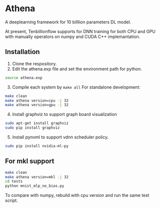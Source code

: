 # Athena
A deeplearning framework for 10 billlion parameters DL model.

At present, Tenbillionflow supports for DNN training for both CPU and GPU with manually operators on numpy and CUDA C++ implemantation.

## Installation
1. Clone the respository.
2. Edit the athena.exp file and set the environment path for python.

```bash
source athena.exp
```

3. Compile each system by ```make all```
For standalone development:
```bash
make clean
make athena version=cpu -j 32
make athena version=gpu -j 32
```

4. Install graphviz to support graph board visualization

```bash
sudo apt-get install graphviz
sudo pip install graphviz
```

5. Install pynvml to support vdnn scheduler policy.

```bash
sudo pip install nvidia-ml-py
```
## For mkl support

```bash
make clean
make athena version=mkl -j 32
cd tests
python mnist_mlp_no_bias.py
```

To compare with numpy, rebuild with cpu version and run the same test script.

